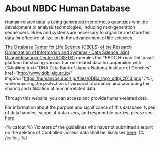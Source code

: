 # About NBDC Human Database

Human-related data is being generated in enormous quantities with the development of analysis technologies, including next-generation sequencers. Rules and systems are necessary to organize and store this data for effective utilization in the advancement of life sciences.

[The Database Center for Life Science (DBCLS) of the Research Organization of Information and Systems - Data Science Joint Usage/Research Center (ROIS-DS)](https://dbcls.rois.ac.jp/) operates the "NBDC Human Database" platform for sharing various human-related data in cooperation with {%linkImg text="DNA Data Bank of Japan, National Institute of Genetics" href="http://www.ddbj.nig.ac.jp/" imgSrc="https://humandbs.dbcls.jp/files/DDBJ_logo_ddbj_2013.png" /%}, while ensuring the protection of personal information and promoting the sharing and utilization of human-related data.

Through this website, you can access and provide human-related data.

For information about the purpose and significance of this database, types of data handled, scope of data users, and responsible parties, please see [here](https://humandbs.dbcls.jp/aim).

{% callout %}
Violators of the guidelines who have not submitted a report on the deletion of Controlled-access data shall be disclosed [here](https://humandbs.dbcls.jp/en/violation).
{% /callout %}
